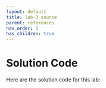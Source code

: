 ```yaml
---
layout: default
title: lab-3 source
parent: references
nav_order: 3
has_children: true
---
```


# Solution Code

Here are the solution code for this lab: